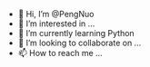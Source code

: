 - 👋 Hi, I’m @PengNuo
- 👀 I’m interested in ...
- 🌱 I’m currently learning Python
- 💞️ I’m looking to collaborate on ...
- 📫 How to reach me ...

<!---
PengNuo/PengNuo is a ✨ special ✨ repository because its `README.md` (this file) appears on your GitHub profile.
You can click the Preview link to take a look at your changes.
--->
